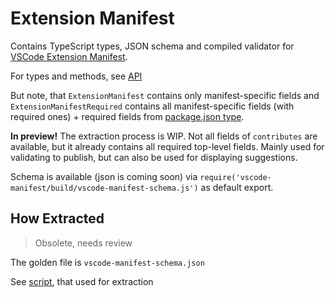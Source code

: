 # Extension Manifest

Contains TypeScript types, JSON schema and compiled validator for [VSCode Extension Manifest](https://code.visualstudio.com/api/references/extension-manifest).

For types and methods, see [API](https://paka.dev/npm/vscode-manifest)

But note, that `ExtensionManifest` contains only manifest-specific fields and `ExtensionManifestRequired` contains all manifest-specific fields (with required ones) + required fields from [package.json type](https://github.com/sindresorhus/type-fest/blob/main/source/package-json.d.ts).

**In preview!** The extraction process is WIP. Not all fields of `contributes` are available, but it already contains all required top-level fields. Mainly used for validating to publish, but can also be used for displaying suggestions.

Schema is available (json is coming soon) via `require('vscode-manifest/build/vscode-manifest-schema.js')` as default export.

## How Extracted

> Obsolete, needs review

The golden file is `vscode-manifest-schema.json`

See [script](scripts/generateSchemaValidator.ts), that used for extraction

<!-- Approx proccess of generating types (desired, TBD):

- Extract code from with mocking `src/vs/workbench/services/extensions/common/extensionsRegistry.ts` target = `schema` export.
- `typescript-json-schema` on code (it generates JSON schema from TS)
- Manually Adjust Schema
- Generate TS (`src/sourceType.ts`) from schema via ``
- `scripts/generateSchemaValidator.ts`: Generate JSON schemas back for validation
- Generate TS for actual runtime validation
- the output file of this process should appear in `generated/extensionManifestValidator.ts` -->
